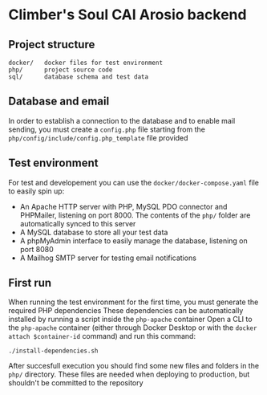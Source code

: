 # Climber's Soul CAI Arosio backend

## Project structure

```
docker/   docker files for test environment
php/      project source code
sql/      database schema and test data
```

## Database and email

In order to establish a connection to the database and to enable mail sending, you must create a `config.php` file starting from the `php/config/include/config.php_template` file provided

## Test environment

For test and developement you can use the `docker/docker-compose.yaml` file to easily spin up:
- An Apache HTTP server with PHP, MySQL PDO connector and PHPMailer, listening on port 8000. The contents of the `php/` folder are automatically synced to this server
- A MySQL database to store all your test data
- A phpMyAdmin interface to easily manage the database, listening on port 8080
- A Mailhog SMTP server for testing email notifications

## First run

When running the test environment for the first time, you must generate the required PHP dependencies
These dependencies can be automatically installed by running a script inside the `php-apache` container
Open a CLI to the `php-apache` container (either through Docker Desktop or with the `docker attach $container-id` command) and run this command:
```
./install-dependencies.sh
```
After succesfull execution you should find some new files and folders in the `php/` directory. These files are needed when deploying to production, but shouldn't be committed to the repository

